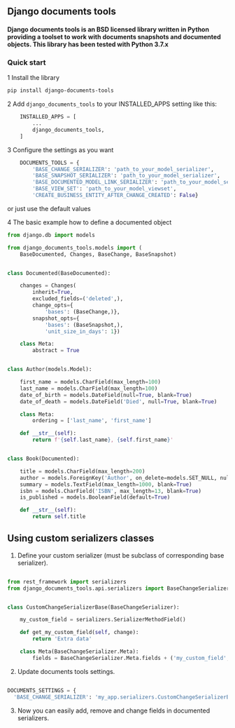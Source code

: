 ## Django documents tools

#### Django documents tools is an BSD licensed library written in Python providing a toolset to work with documents snapshots and documented objects. This library has been tested with Python 3.7.x

### Quick start

1 Install the library

```bash
pip install django-documents-tools
```

2 Add `django_documents_tools` to your INSTALLED_APPS setting like this:

```python
    INSTALLED_APPS = [
        ...
        django_documents_tools,
    ]
```

3 Configure the settings as you want

```python
    DOCUMENTS_TOOLS = {
        'BASE_CHANGE_SERIALIZER': 'path_to_your_model_serializer',
        'BASE_SNAPSHOT_SERIALIZER': 'path_to_your_model_serializer',
        'BASE_DOCUMENTED_MODEL_LINK_SERIALIZER': 'path_to_your_model_serializer',
        'BASE_VIEW_SET': 'path_to_your_model_viewset',
        'CREATE_BUSINESS_ENTITY_AFTER_CHANGE_CREATED': False}
```

or just use the default values

4 The basic example how to define a documented object

```python
from django.db import models

from django_documents_tools.models import (
    BaseDocumented, Changes, BaseChange, BaseSnapshot)


class Documented(BaseDocumented):

    changes = Changes(
        inherit=True,
        excluded_fields=('deleted',),
        change_opts={
            'bases': (BaseChange,)},
        snapshot_opts={
            'bases': (BaseSnapshot,),
            'unit_size_in_days': 1})

    class Meta:
        abstract = True


class Author(models.Model):

    first_name = models.CharField(max_length=100)
    last_name = models.CharField(max_length=100)
    date_of_birth = models.DateField(null=True, blank=True)
    date_of_death = models.DateField('Died', null=True, blank=True)

    class Meta:
        ordering = ['last_name', 'first_name']

    def __str__(self):
        return f'{self.last_name}, {self.first_name}'


class Book(Documented):

    title = models.CharField(max_length=200)
    author = models.ForeignKey('Author', on_delete=models.SET_NULL, null=True)
    summary = models.TextField(max_length=1000, blank=True)
    isbn = models.CharField('ISBN', max_length=13, blank=True)
    is_published = models.BooleanField(default=True)

    def __str__(self):
        return self.title
```

## Using custom serializers classes

1. Define your custom serializer (must be subclass of corresponding base serializer).

```python

from rest_framework import serializers
from django_documents_tools.api.serializers import BaseChangeSerializer


class CustomChangeSerializerBase(BaseChangeSerializer):

    my_custom_field = serializers.SerializerMethodField()

    def get_my_custom_field(self, change):
        return 'Extra data'

    class Meta(BaseChangeSerializer.Meta):
        fields = BaseChangeSerializer.Meta.fields + ('my_custom_field',)
```

2. Update documents tools settings.

```python

DOCUMENTS_SETTINGS = {
  'BASE_CHANGE_SERIALIZER': 'my_app.serializers.CustomChangeSerializerBase'}

```

3. Now you can easily add, remove and change fields in documented serializers.
